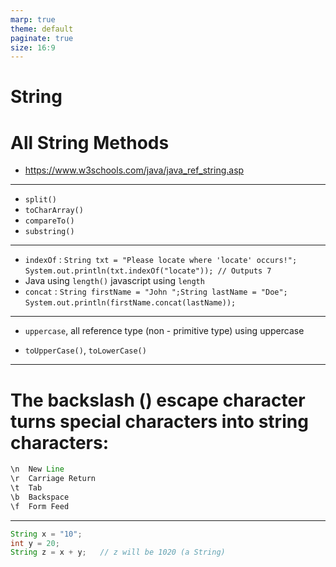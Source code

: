 ```yaml
---
marp: true
theme: default
paginate: true
size: 16:9
---
```


# String

# All String Methods

- https://www.w3schools.com/java/java_ref_string.asp

---

- `split()`
- `toCharArray()`
- `compareTo()`
- `substring()`

---

- `indexOf` : `String txt = "Please locate where 'locate' occurs!";`
  `System.out.println(txt.indexOf("locate")); // Outputs 7`
- Java using `length()` javascript using `length`
- `concat` : `String firstName = "John ";String lastName = "Doe";`
  `System.out.println(firstName.concat(lastName));`

---

- `uppercase`, all reference type (non - primitive type) using uppercase

- `toUpperCase()`, `toLowerCase()`

---

# The backslash (\) escape character turns special characters into string characters:

```java
\n	New Line
\r	Carriage Return
\t	Tab
\b	Backspace
\f	Form Feed
```

---

```java
String x = "10";
int y = 20;
String z = x + y;   // z will be 1020 (a String)
```
